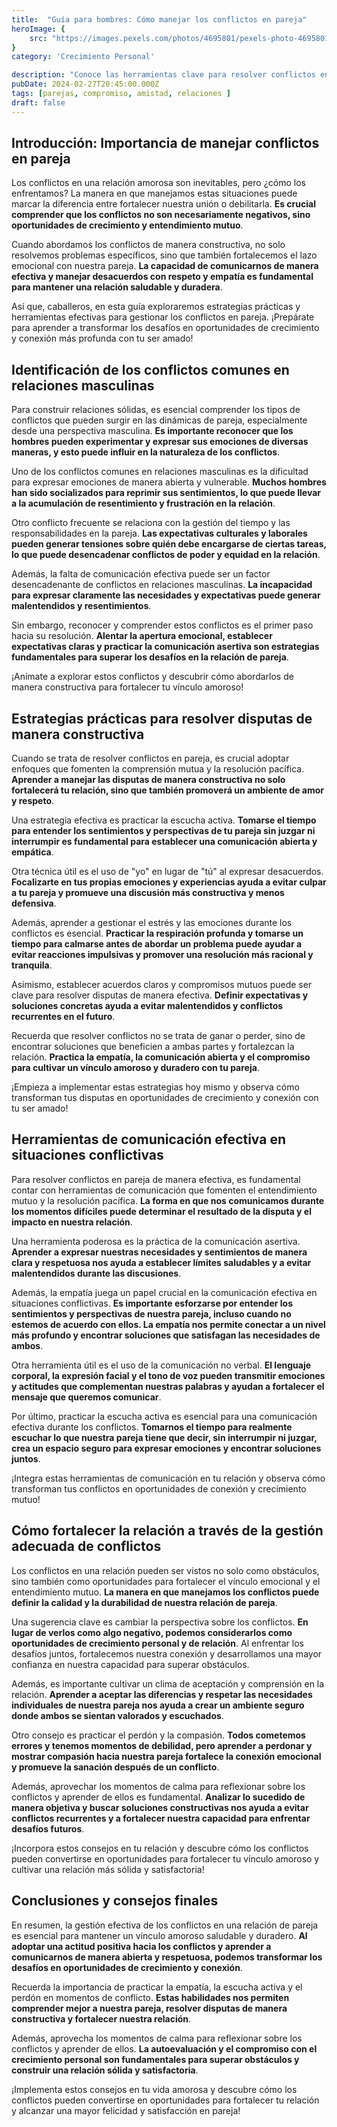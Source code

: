 ```yaml
---
title:  "Guía para hombres: Cómo manejar los conflictos en pareja"
heroImage: {
	src: "https://images.pexels.com/photos/4695801/pexels-photo-4695801.jpeg?auto=compress&cs=tinysrgb&w=1260&h=750&dpr=1",
}
category: 'Crecimiento Personal'

description: "Conoce las herramientas clave para resolver conflictos en pareja desde una perspectiva masculina. Encuentra consejos prácticos y técnicas de comunicación para mejorar tu relación."
pubDate: 2024-02-27T20:45:00.000Z
tags: [parejas, compromiso, amistad, relaciones ]
draft: false
---
```


## Introducción: Importancia de manejar conflictos en pareja

Los conflictos en una relación amorosa son inevitables, pero ¿cómo los enfrentamos? La manera en que manejamos estas situaciones puede marcar la diferencia entre fortalecer nuestra unión o debilitarla. **Es crucial comprender que los conflictos no son necesariamente negativos, sino oportunidades de crecimiento y entendimiento mutuo**.

Cuando abordamos los conflictos de manera constructiva, no solo resolvemos problemas específicos, sino que también fortalecemos el lazo emocional con nuestra pareja. **La capacidad de comunicarnos de manera efectiva y manejar desacuerdos con respeto y empatía es fundamental para mantener una relación saludable y duradera**.

Así que, caballeros, en esta guía exploraremos estrategias prácticas y herramientas efectivas para gestionar los conflictos en pareja. ¡Prepárate para aprender a transformar los desafíos en oportunidades de crecimiento y conexión más profunda con tu ser amado!

## Identificación de los conflictos comunes en relaciones masculinas

Para construir relaciones sólidas, es esencial comprender los tipos de conflictos que pueden surgir en las dinámicas de pareja, especialmente desde una perspectiva masculina. **Es importante reconocer que los hombres pueden experimentar y expresar sus emociones de diversas maneras, y esto puede influir en la naturaleza de los conflictos**.

Uno de los conflictos comunes en relaciones masculinas es la dificultad para expresar emociones de manera abierta y vulnerable. **Muchos hombres han sido socializados para reprimir sus sentimientos, lo que puede llevar a la acumulación de resentimiento y frustración en la relación**.

Otro conflicto frecuente se relaciona con la gestión del tiempo y las responsabilidades en la pareja. **Las expectativas culturales y laborales pueden generar tensiones sobre quién debe encargarse de ciertas tareas, lo que puede desencadenar conflictos de poder y equidad en la relación**.

Además, la falta de comunicación efectiva puede ser un factor desencadenante de conflictos en relaciones masculinas. **La incapacidad para expresar claramente las necesidades y expectativas puede generar malentendidos y resentimientos**.

Sin embargo, reconocer y comprender estos conflictos es el primer paso hacia su resolución. **Alentar la apertura emocional, establecer expectativas claras y practicar la comunicación asertiva son estrategias fundamentales para superar los desafíos en la relación de pareja**.

¡Anímate a explorar estos conflictos y descubrir cómo abordarlos de manera constructiva para fortalecer tu vínculo amoroso!

## Estrategias prácticas para resolver disputas de manera constructiva

Cuando se trata de resolver conflictos en pareja, es crucial adoptar enfoques que fomenten la comprensión mutua y la resolución pacífica. **Aprender a manejar las disputas de manera constructiva no solo fortalecerá tu relación, sino que también promoverá un ambiente de amor y respeto**.

Una estrategia efectiva es practicar la escucha activa. **Tomarse el tiempo para entender los sentimientos y perspectivas de tu pareja sin juzgar ni interrumpir es fundamental para establecer una comunicación abierta y empática**.

Otra técnica útil es el uso de "yo" en lugar de "tú" al expresar desacuerdos. **Focalizarte en tus propias emociones y experiencias ayuda a evitar culpar a tu pareja y promueve una discusión más constructiva y menos defensiva**.

Además, aprender a gestionar el estrés y las emociones durante los conflictos es esencial. **Practicar la respiración profunda y tomarse un tiempo para calmarse antes de abordar un problema puede ayudar a evitar reacciones impulsivas y promover una resolución más racional y tranquila**.

Asimismo, establecer acuerdos claros y compromisos mutuos puede ser clave para resolver disputas de manera efectiva. **Definir expectativas y soluciones concretas ayuda a evitar malentendidos y conflictos recurrentes en el futuro**.

Recuerda que resolver conflictos no se trata de ganar o perder, sino de encontrar soluciones que beneficien a ambas partes y fortalezcan la relación. **Practica la empatía, la comunicación abierta y el compromiso para cultivar un vínculo amoroso y duradero con tu pareja**.

¡Empieza a implementar estas estrategias hoy mismo y observa cómo transforman tus disputas en oportunidades de crecimiento y conexión con tu ser amado!

## Herramientas de comunicación efectiva en situaciones conflictivas

Para resolver conflictos en pareja de manera efectiva, es fundamental contar con herramientas de comunicación que fomenten el entendimiento mutuo y la resolución pacífica. **La forma en que nos comunicamos durante los momentos difíciles puede determinar el resultado de la disputa y el impacto en nuestra relación**.

Una herramienta poderosa es la práctica de la comunicación asertiva. **Aprender a expresar nuestras necesidades y sentimientos de manera clara y respetuosa nos ayuda a establecer límites saludables y a evitar malentendidos durante las discusiones**.

Además, la empatía juega un papel crucial en la comunicación efectiva en situaciones conflictivas. **Es importante esforzarse por entender los sentimientos y perspectivas de nuestra pareja, incluso cuando no estemos de acuerdo con ellos. La empatía nos permite conectar a un nivel más profundo y encontrar soluciones que satisfagan las necesidades de ambos**.

Otra herramienta útil es el uso de la comunicación no verbal. **El lenguaje corporal, la expresión facial y el tono de voz pueden transmitir emociones y actitudes que complementan nuestras palabras y ayudan a fortalecer el mensaje que queremos comunicar**.

Por último, practicar la escucha activa es esencial para una comunicación efectiva durante los conflictos. **Tomarnos el tiempo para realmente escuchar lo que nuestra pareja tiene que decir, sin interrumpir ni juzgar, crea un espacio seguro para expresar emociones y encontrar soluciones juntos**.

¡Integra estas herramientas de comunicación en tu relación y observa cómo transforman tus conflictos en oportunidades de conexión y crecimiento mutuo!

## Cómo fortalecer la relación a través de la gestión adecuada de conflictos

Los conflictos en una relación pueden ser vistos no solo como obstáculos, sino también como oportunidades para fortalecer el vínculo emocional y el entendimiento mutuo. **La manera en que manejamos los conflictos puede definir la calidad y la durabilidad de nuestra relación de pareja**.

Una sugerencia clave es cambiar la perspectiva sobre los conflictos. **En lugar de verlos como algo negativo, podemos considerarlos como oportunidades de crecimiento personal y de relación**. Al enfrentar los desafíos juntos, fortalecemos nuestra conexión y desarrollamos una mayor confianza en nuestra capacidad para superar obstáculos.

Además, es importante cultivar un clima de aceptación y comprensión en la relación. **Aprender a aceptar las diferencias y respetar las necesidades individuales de nuestra pareja nos ayuda a crear un ambiente seguro donde ambos se sientan valorados y escuchados**.

Otro consejo es practicar el perdón y la compasión. **Todos cometemos errores y tenemos momentos de debilidad, pero aprender a perdonar y mostrar compasión hacia nuestra pareja fortalece la conexión emocional y promueve la sanación después de un conflicto**.

Además, aprovechar los momentos de calma para reflexionar sobre los conflictos y aprender de ellos es fundamental. **Analizar lo sucedido de manera objetiva y buscar soluciones constructivas nos ayuda a evitar conflictos recurrentes y a fortalecer nuestra capacidad para enfrentar desafíos futuros**.

¡Incorpora estos consejos en tu relación y descubre cómo los conflictos pueden convertirse en oportunidades para fortalecer tu vínculo amoroso y cultivar una relación más sólida y satisfactoria!

## Conclusiones y consejos finales

En resumen, la gestión efectiva de los conflictos en una relación de pareja es esencial para mantener un vínculo amoroso saludable y duradero. **Al adoptar una actitud positiva hacia los conflictos y aprender a comunicarnos de manera abierta y respetuosa, podemos transformar los desafíos en oportunidades de crecimiento y conexión**.

Recuerda la importancia de practicar la empatía, la escucha activa y el perdón en momentos de conflicto. **Estas habilidades nos permiten comprender mejor a nuestra pareja, resolver disputas de manera constructiva y fortalecer nuestra relación**.

Además, aprovecha los momentos de calma para reflexionar sobre los conflictos y aprender de ellos. **La autoevaluación y el compromiso con el crecimiento personal son fundamentales para superar obstáculos y construir una relación sólida y satisfactoria**.

¡Implementa estos consejos en tu vida amorosa y descubre cómo los conflictos pueden convertirse en oportunidades para fortalecer tu relación y alcanzar una mayor felicidad y satisfacción en pareja!

